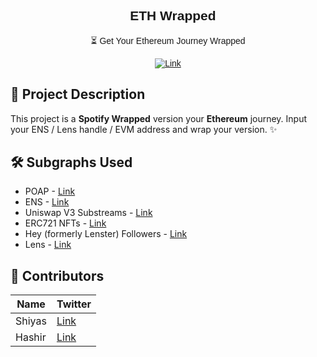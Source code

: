 <div align="center" style="font-family:'Montserrat', sans-serif;">

## <img src ="https://cryptologos.cc/logos/ethereum-eth-logo.svg?v=029" width="10"> ETH Wrapped 
<p>⏳ Get Your Ethereum Journey Wrapped  <p>

[![Link](https://img.shields.io/badge/Farcaster-Link-yellow)](https://github.com/shiyasmohd/ethwrapped-frames) <br/>
</div>

## 📝 Project Description 

This project is a **Spotify Wrapped** version your **Ethereum** journey. Input your ENS / Lens handle / EVM address and wrap your version. ✨

## 🛠️ Subgraphs Used

- POAP - [Link](https://thegraph.com/hosted-service/subgraph/poap-xyz/poap-xdai)
- ENS - [Link](https://thegraph.com/hosted-service/subgraph/ensdomains/ens)
- Uniswap V3 Substreams - [Link](https://thegraph.com/explorer/subgraphs/HUZDsRpEVP2AvzDCyzDHtdc64dyDxx8FQjzsmqSg4H3B?view=Overview&chain=arbitrum-one)
- ERC721 NFTs - [Link](https://thegraph.com/explorer/subgraphs/CBf1FtUKFnipwKVm36mHyeMtkuhjmh4KHzY3uWNNq5ow?view=Playground&chain=arbitrum-one)
- Hey (formerly Lenster) Followers - [Link](https://thegraph.com/hosted-service/subgraph/maui-r/lens-protocol-account-profile)
- Lens - [Link](https://thegraph.com/hosted-service/subgraph/gundamdweeb/lens-protocol)



## 📩 Contributors

| Name      | Twitter |
| ----------- | ----------- |
| Shiyas     |  [Link](https://x.com/0xshiyasmohd)      |
| Hashir   | [Link](https://x.com/0xhashir) |   